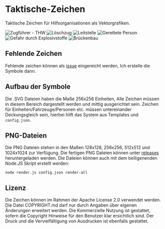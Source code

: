 # Taktische-Zeichen
Taktische Zeichen für Hilfsorganisationen als Vektorgrafiken.

![Zugführer - THW](https://rawgit.com/jonas-koeritz/Taktische-Zeichen/master/symbols/THW%20Personen/Zugführer.svg)
![Löschzug](https://rawgit.com/jonas-koeritz/Taktische-Zeichen/master/symbols/Feuerwehr%20Einheiten/Löschzug.svg)
![Leitstelle](https://rawgit.com/jonas-koeritz/Taktische-Zeichen/master/symbols/Einrichtungen/Leitstelle.svg)
![Gerettete Person](https://rawgit.com/jonas-koeritz/Taktische-Zeichen/master/symbols/Personen/Gerettete%20Person.svg)
![Gefahr durch Explosivstoffe](https://rawgit.com/jonas-koeritz/Taktische-Zeichen/master/symbols/Gefahren/Gefahr%20durch%20Explosivstoffe.svg)
![Brückenbau](https://rawgit.com/jonas-koeritz/Taktische-Zeichen/master/symbols/Maßnahmen/Brückenbau.svg)

## Fehlende Zeichen
Fehlende zeichen können als [issue](https://github.com/jonas-koeritz/Taktische-Zeichen/issues) eingereicht werden, Ich erstelle die Symbole dann.

## Aufbau der Symbole
Die .SVG Dateien haben die Maße 256x256 Einheiten, Alle Zeichen müssen in diesem Bereich dargestellt werden und mittig ausgerichtet sein.
Zeichen für Einheiten/Fahrzeuge/Personen etc. müssen untereinander Deckungsgleich sein, hierbei hilft das System aus Templates und `config.json`.

## PNG-Dateien
Die PNG Dateien stehen in den Maßen 128x128, 256x256, 512x512 und 1024x1024 zur Verfügung. Die fertigen PNG Dateien können unter [releases](https://github.com/jonas-koeritz/Taktische-Zeichen/releases) heruntergeladen werden.
Die Dateien können auch mit dem beiligenenden Node.JS Skript erstellt werden:

`node render.js config.json render-all`

## Lizenz
Die Zeichen können im Rahmen der Apache License 2.0 verwendet werden. Die Datei COPYRIGHT.md darf nur durch Angaben über eigenen Änderungen erweitert werden.
Die Kommerzielle Nutzung ist gestattet, sofern die Copyright Hinweise für den Benutzer klar ersichtlich sind.
Der Druck und die Vervielfältigung von Ausdrucken ist ebenfalls gestattet.
